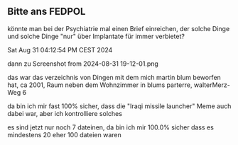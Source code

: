 ## Bitte ans FEDPOL

könnte man bei der Psychiatrie mal einen Brief einreichen, der solche Dinge und solche Dinge "nur" über Implantate für immer verbietet?


Sat Aug 31 04:12:54 PM CEST 2024

dann zu 
Screenshot from 2024-08-31 19-12-01.png

das war das verzeichnis von Dingen mit dem mich martin blum beworfen hat, ca 2001, Raum neben dem Wohnzimmer in blums parterre, walterMerz-Weg 6

da bin ich mir fast 100% sicher, dass die "Iraqi missile launcher" Meme auch dabei war, aber ich kontrolliere solches

es sind jetzt nur noch 7 dateinen, da bin ich mir 100.0% sicher dass es mindestens 20 eher 100 dateien waren

